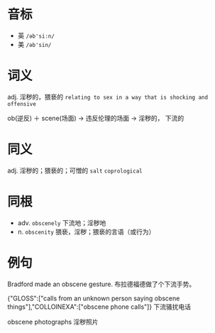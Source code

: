 # 音标

- 英 `/əb'siːn/`
- 美 `/əb'sin/`

# 词义

adj. 淫秽的，猥亵的
`relating to sex in a way that is shocking and offensive`



ob(逆反) ＋ scene(场面) → 违反伦理的场面 → 淫秽的， 下流的

# 同义

adj. 淫秽的；猥亵的；可憎的
`salt` `coprological`

# 同根

- adv. `obscenely` 下流地；淫秽地
- n. `obscenity` 猥亵，淫秽；猥亵的言语（或行为）

# 例句

Bradford made an obscene gesture.
布拉德福德做了个下流手势。

{"GLOSS":["calls from an unknown person saying obscene things"],"COLLOINEXA":["obscene phone calls"]}
下流骚扰电话

obscene photographs
淫秽照片


